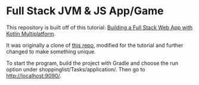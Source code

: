 # Full Stack JVM & JS App/Game

This repository is built off of this tutorial: [Building a Full Stack Web App with Kotlin Multiplatform](https://play.kotlinlang.org/hands-on/Full%20Stack%20Web%20App%20with%20Kotlin%20Multiplatform/).

It was originally a clone of [this repo](https://github.com/kotlin-hands-on/web-app-react-kotlin-js-gradle), modified for the tutorial and further changed to make something unique.

To start the program, build the project with Gradle and choose the run option under shoppinglist/Tasks/application/. Then go to [http://localhost:9090/](http://localhost:9090/).